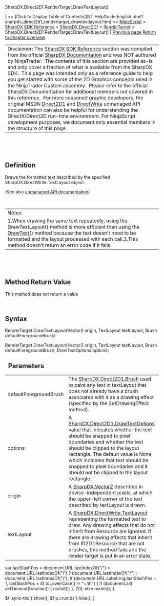 ﻿










 


SharpDX.Direct2D1.RenderTarget.DrawTextLayout()







| &lt;&lt; [Click to Display Table of Contents](NT HelpGuide English.html?sharpdx_direct2d1_rendertarget_drawtextlayout.htm) &gt;&gt;
 [NinjaScript](ninjascript.htm) &gt; [SharpDX SDK Reference](sharpdx_sdk_reference.htm) &gt; [SharpDX.Direct2D1](sharpdx_direct2d1.htm) &gt; [RenderTarget](sharpdx_direct2d1_rendertarget.htm) &gt;
SharpDX.Direct2D1.RenderTarget.DrawTextLayout() | [Previous page](sharpdx_direct2d1_rendertarget_drawtext.htm)
[Return to chapter overview](sharpdx_direct2d1_rendertarget.htm)












|  |
| --- |
| Disclaimer: The [SharpDX SDK Reference](sharpdx_sdk_reference.htm) section was compiled from the official [SharpDX Documentation](http://sharpdx.org/) and was NOT authored by NinjaTrader.  The contents of this section are provided as-is and only cover a fraction of what is available from the SharpDX SDK.  This page was intended only as a reference guide to help you get started with some of the 2D Graphics concepts used in the NinjaTrader.Custom assembly.  Please refer to the official SharpDX Documentation for additional members not covered in this reference.  For more seasoned graphic developers, the original MSDN [Direct2D1](https://msdn.microsoft.com/en-us/library/windows/desktop/dd370990.aspx) and [DirectWrite](https://msdn.microsoft.com/en-us/library/windows/desktop/dd368038.aspx) unmanaged API documentation can also be helpful for understanding the DirectX/Direct2D run-time environment. For NinjaScript development purposes, we document only essential members in the structure of this page. |



 


 


Definition
----------


Draws the formatted text described by the specified SharpDX.DirectWrite.TextLayout object.


(See also [unmanaged API documentation](http://msdn.microsoft.com/en-us/library/dd371913.aspx))


 




|  |
| --- |
| Notes:
1.When drawing the same text repeatedly, using the DrawTextLayout() method is more efficient than using the [DrawText()](sharpdx_direct2d1_rendertarget_drawtext.htm) method because the text doesn't need to be formatted and the layout processed with each call.2.This method doesn't return an error code if it fails.  |



 


 


Method Return Value
-------------------


This method does not return a value


 


Syntax
------


RenderTarget.DrawTextLayout(Vector2 origin, TextLayout textLayout, Brush defaultForegroundBrush)  

RenderTarget.DrawTextLayout(Vector2 origin, TextLayout textLayout, Brush defaultForegroundBrush, DrawTextOptions options)


 
Parameters
------------




|  |  |
| --- | --- |
| defaultForegroundBrush | The [SharpDX.Direct2D1.Brush](sharpdx_direct2d1_brush.htm) used to paint any text in textLayout that does not already have a brush associated with it as a drawing effect (specified by the SetDrawingEffect method).  |
| options | A [SharpDX.Direct2D1.DrawTextOptions](sharpdx_direct2d1_drawtextoptions.htm) value that indicates whether the text should be snapped to pixel boundaries and whether the text should be clipped to the layout rectangle. The default value is None, which indicates that text should be snapped to pixel boundaries and it should not be clipped to the layout rectangle. |
| origin | A [SharpDX.Vector2](sharpdx_vector2.htm) described in device-independent pixels, at which the upper-left corner of the text described by textLayout is drawn.  |
| textLayout | A [SharpDX.DirectWrite.TextLayout](sharpdx_directwrite_textlayout.htm) representing the formatted text to draw. Any drawing effects that do not inherit from Resource are ignored. If there are drawing effects that inherit from ID2D1Resource that are not brushes, this method fails and the render target is put in an error state.  |






 
 var lastSlashPos = document.URL.lastIndexOf("/") &gt; document.URL.lastIndexOf("\\") ? document.URL.lastIndexOf("/") : document.URL.lastIndexOf("\\");
 if (document.URL.substring(lastSlashPos + 1, lastSlashPos + 4).toLowerCase() != "~hh") {
 if (document.all) setTimeout(function() {
 nsrInit();
 }, 20);
 else nsrInit();
 }
 
 
 $('.sync-toc').show();
 $('p.crumbs').hide();
 }
 
 
 



